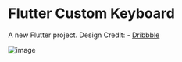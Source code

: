 # Flutter Custom Keyboard

A new Flutter project.
Design Credit: - [Dribbble](https://dribbble.com/shots/10857846-NFC-Key/attachments/2511524?mode=media)

![image](https://i.ibb.co/bN81GX9/image-processing20200330-24657-19rp9ei.png)